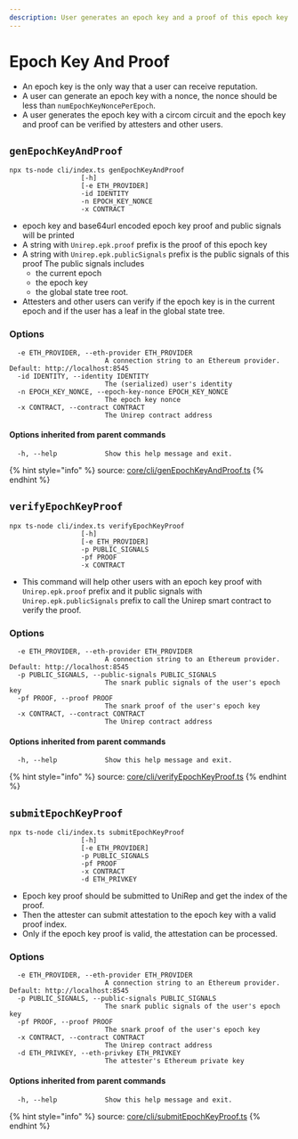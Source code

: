 ```yaml
---
description: User generates an epoch key and a proof of this epoch key
---
```


# Epoch Key And Proof

* An epoch key is the only way that a user can receive reputation.
* A user can generate an epoch key with a nonce, the nonce should be less than `numEpochKeyNoncePerEpoch`.
* A user generates the epoch key with a circom circuit and the epoch key and proof can be verified by attesters and other users.

## `genEpochKeyAndProof`

```
npx ts-node cli/index.ts genEpochKeyAndProof 
                  [-h] 
                  [-e ETH_PROVIDER] 
                  -id IDENTITY 
                  -n EPOCH_KEY_NONCE 
                  -x CONTRACT
```

* epoch key and base64url encoded epoch key proof and public signals will be printed
* A string with `Unirep.epk.proof` prefix is the proof of this epoch key
* A string with `Unirep.epk.publicSignals` prefix is the public signals of this proof The public signals includes
  * the current epoch
  * the epoch key
  * the global state tree root.
* Attesters and other users can verify if the epoch key is in the current epoch and if the user has a leaf in the global state tree.

### Options

```
  -e ETH_PROVIDER, --eth-provider ETH_PROVIDER
                        A connection string to an Ethereum provider. Default: http://localhost:8545
  -id IDENTITY, --identity IDENTITY
                        The (serialized) user's identity
  -n EPOCH_KEY_NONCE, --epoch-key-nonce EPOCH_KEY_NONCE
                        The epoch key nonce
  -x CONTRACT, --contract CONTRACT
                        The Unirep contract address
```

#### Options inherited from parent commands <a href="#options-inherited-from-parent-commands" id="options-inherited-from-parent-commands"></a>

```
  -h, --help            Show this help message and exit.
```

{% hint style="info" %}
source: [core/cli/genEpochKeyAndProof.ts](https://github.com/Unirep/Unirep/blob/main/packages/core/cli/genEpochKeyAndProof.ts)
{% endhint %}

## `verifyEpochKeyProof`

```
npx ts-node cli/index.ts verifyEpochKeyProof 
                  [-h] 
                  [-e ETH_PROVIDER] 
                  -p PUBLIC_SIGNALS 
                  -pf PROOF 
                  -x CONTRACT
```

* This command will help other users with an epoch key proof with `Unirep.epk.proof` prefix and it public signals with `Unirep.epk.publicSignals` prefix to call the Unirep smart contract to verify the proof.

### Options

```
  -e ETH_PROVIDER, --eth-provider ETH_PROVIDER
                        A connection string to an Ethereum provider. Default: http://localhost:8545
  -p PUBLIC_SIGNALS, --public-signals PUBLIC_SIGNALS
                        The snark public signals of the user's epoch key
  -pf PROOF, --proof PROOF
                        The snark proof of the user's epoch key
  -x CONTRACT, --contract CONTRACT
                        The Unirep contract address
```

#### Options inherited from parent commands <a href="#options-inherited-from-parent-commands" id="options-inherited-from-parent-commands"></a>

```
  -h, --help            Show this help message and exit.
```

{% hint style="info" %}
source: [core/cli/verifyEpochKeyProof.ts](https://github.com/Unirep/Unirep/blob/main/packages/core/cli/verifyEpochKeyProof.ts)
{% endhint %}

## `submitEpochKeyProof`

```
npx ts-node cli/index.ts submitEpochKeyProof 
                  [-h] 
                  [-e ETH_PROVIDER] 
                  -p PUBLIC_SIGNALS 
                  -pf PROOF 
                  -x CONTRACT 
                  -d ETH_PRIVKEY
```

* Epoch key proof should be submitted to UniRep and get the index of the proof.
* Then the attester can submit attestation to the epoch key with a valid proof index.
* Only if the epoch key proof is valid, the attestation can be processed.

### Options

```
  -e ETH_PROVIDER, --eth-provider ETH_PROVIDER
                        A connection string to an Ethereum provider. Default: http://localhost:8545
  -p PUBLIC_SIGNALS, --public-signals PUBLIC_SIGNALS
                        The snark public signals of the user's epoch key
  -pf PROOF, --proof PROOF
                        The snark proof of the user's epoch key
  -x CONTRACT, --contract CONTRACT
                        The Unirep contract address
  -d ETH_PRIVKEY, --eth-privkey ETH_PRIVKEY
                        The attester's Ethereum private key
```

#### Options inherited from parent commands <a href="#options-inherited-from-parent-commands" id="options-inherited-from-parent-commands"></a>

```
  -h, --help            Show this help message and exit.
```

{% hint style="info" %}
source: [core/cli/submitEpochKeyProof.ts](https://github.com/Unirep/Unirep/blob/main/packages/core/cli/submitEpochKeyProof.ts)
{% endhint %}

